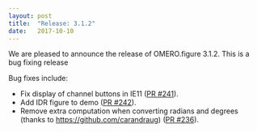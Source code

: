 ```yaml
---
layout: post
title:  "Release: 3.1.2"
date:   2017-10-10
---
```


We are pleased to announce the release of OMERO.figure 3.1.2.
This is a bug fixing release

Bug fixes include:

 - Fix display of channel buttons in IE11 ([PR #241](https://github.com/ome/omero-figure/pull/241)).
 - Add IDR figure to demo ([PR #242](https://github.com/ome/omero-figure/pull/242)).
 - Remove extra computation when converting radians and degrees (thanks to https://github.com/carandraug) ([PR #236](https://github.com/ome/omero-figure/pull/236)).
 